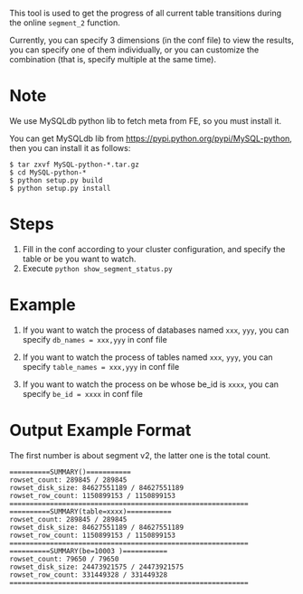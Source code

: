 <!--
Licensed to the Apache Software Foundation (ASF) under one
or more contributor license agreements.  See the NOTICE file
distributed with this work for additional information
regarding copyright ownership.  The ASF licenses this file
to you under the Apache License, Version 2.0 (the
"License"); you may not use this file except in compliance
with the License.  You may obtain a copy of the License at

  http://www.apache.org/licenses/LICENSE-2.0

Unless required by applicable law or agreed to in writing,
software distributed under the License is distributed on an
"AS IS" BASIS, WITHOUT WARRANTIES OR CONDITIONS OF ANY
KIND, either express or implied.  See the License for the
specific language governing permissions and limitations
under the License.
-->

This tool is used to get the progress of all current table transitions 
during the online `segment_2` function.

Currently, you can specify 3 dimensions (in the conf file) to view the 
results, you can specify one of them individually, or you can customize 
the combination (that is, specify multiple at the same time).

# Note
We use MySQLdb python lib to fetch meta from FE, so you must install it.

You can get MySQLdb lib from https://pypi.python.org/pypi/MySQL-python, 
then you can install it as follows:
```
$ tar zxvf MySQL-python-*.tar.gz
$ cd MySQL-python-*
$ python setup.py build
$ python setup.py install
``` 

# Steps
1. Fill in the conf according to your cluster configuration, and specify 
   the table or be you want to watch.
2. Execute `python show_segment_status.py`

# Example
1. If you want to watch the process of databases named `xxx`, `yyy`, you can specify 
   `db_names = xxx,yyy` in conf file

2. If you want to watch the process of tables named `xxx`, `yyy`, you can specify 
   `table_names = xxx,yyy` in conf file

3. If you want to watch the process on be whose be_id is `xxxx`, you can specify 
   `be_id = xxxx` in conf file

# Output Example Format

The first number is about segment v2, the latter one is the total count.

```
==========SUMMARY()===========
rowset_count: 289845 / 289845
rowset_disk_size: 84627551189 / 84627551189
rowset_row_count: 1150899153 / 1150899153
===========================================================
==========SUMMARY(table=xxxx)===========
rowset_count: 289845 / 289845
rowset_disk_size: 84627551189 / 84627551189
rowset_row_count: 1150899153 / 1150899153
===========================================================
==========SUMMARY(be=10003 )===========
rowset_count: 79650 / 79650
rowset_disk_size: 24473921575 / 24473921575
rowset_row_count: 331449328 / 331449328
===========================================================
```
